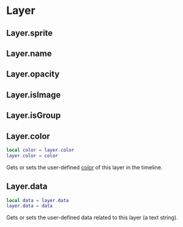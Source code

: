 # Layer

## Layer.sprite

## Layer.name

## Layer.opacity

## Layer.isImage

## Layer.isGroup

## Layer.color

```lua
local color = layer.color
layer.color = color
```

Gets or sets the user-defined [color](color.md) of this layer in the timeline.

## Layer.data

```lua
local data = layer.data
layer.data = data
```

Gets or sets the user-defined data related to this layer (a text string).
